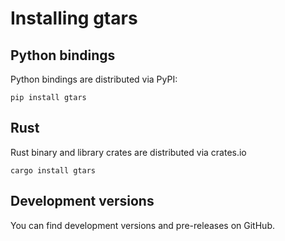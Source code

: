 # Installing gtars

## Python bindings

Python bindings are distributed via PyPI:

```
pip install gtars
```


## Rust

Rust binary and library crates are distributed via crates.io

```
cargo install gtars
```

## Development versions

You can find development versions and pre-releases on GitHub.

